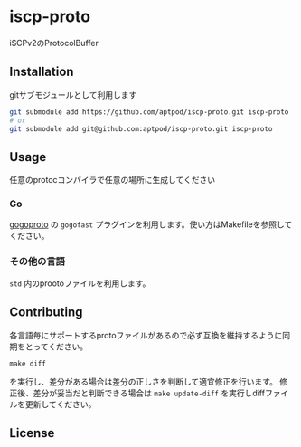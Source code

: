 # iscp-proto

iSCPv2のProtocolBuffer

## Installation

gitサブモジュールとして利用します

```bash
git submodule add https://github.com/aptpod/iscp-proto.git iscp-proto
# or
git submodule add git@github.com:aptpod/iscp-proto.git iscp-proto
```

## Usage

任意のprotocコンパイラで任意の場所に生成してください

### Go

[gogoproto](https://github.com/gogo/protobuf) の `gogofast` プラグインを利用します。使い方はMakefileを参照してください。

### その他の言語

`std` 内のprootoファイルを利用します。

## Contributing

各言語毎にサポートするprotoファイルがあるので必ず互換を維持するように同期をとってください。

```
make diff
```

を実行し、差分がある場合は差分の正しさを判断して適宜修正を行います。
修正後、差分が妥当だと判断できる場合は `make update-diff` を実行しdiffファイルを更新してください。

## License
